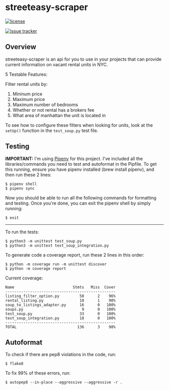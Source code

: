 # streeteasy-scraper
[![license](https://img.shields.io/badge/license-MIT-brightgreen)]()

[![issue tracker](https://img.shields.io/github/issues/angarc/streeteasy-scraper)]()

## Overview
streeteasy-scraper is an api for you to use in your projects that can provide current information on vacant rental units in NYC.

5 Testable Features:

Filter rental units by:

1. Mininum price
2. Maximum price
3. Maximum number of bedrooms
4. Whether or not rental has a brokers fee
5. What area of manhattan the unit is located in

To see how to configure these filters when looking for units, look at the `setUp()` function in the `test_soup.py` test file.

## Testing

**IMPORTANT:** I'm using [Pipenv](https://github.com/pypa/pipenv) for this project. I've included all the libraries/commands you need to 
test and autoformat in the Pipfile. To get this running, ensure you have pipenv installed (brew install pipenv), and then run these 2 lines:

```
$ pipenv shell
$ pipenv sync
```

Now you should be able to run all the following commands for formatting and testing. Once you're done, you can exit the
pipenv shell by simply running:

```
$ exit
```

---

To run the tests:

```
$ python3 -m unittest test_soup.py
$ python3 -m unittest test_soup_integration.py
```

To generate code a coverage report, run these 2 lines in this order:

```
$ python -m coverage run -m unittest discover
$ python -m coverage report
```

Current coverage:
```
Name                          Stmts   Miss  Cover
-------------------------------------------------
listing_filter_option.py         50      2    96%
rental_listing.py                10      1    90%
soup_to_listings_adapter.py      16      0   100%
soups.py                          9      0   100%
test_soup.py                     33      0   100%
test_soup_integration.py         18      0   100%
-------------------------------------------------
TOTAL                           136      3    98%
```

## Autoformat

To check if there are pep8 violations in the code, run:

```
$ flake8
```

To fix 99% of these errors, run:

```
$ autopep8 --in-place --aggressive --aggressive -r .
```
